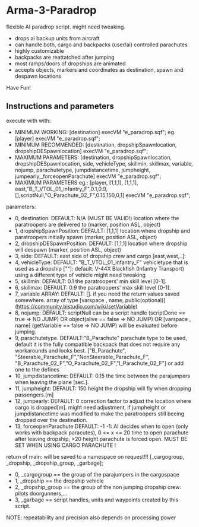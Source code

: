 # Arma-3-Paradrop

flexible AI paradrop script.
might need tweaking.

- drops ai backup units from aircraft
- can handle both, cargo and backpacks (user/ai) controlled parachutes
- highly customizable
- backpacks are reattatched after jumping
- most ramps/doors of dropships are animated
- accepts objects, markers and coordinates as destination, spawn and despawn locations

Have Fun!

## Instructions and parameters


execute with with:
- MINIMUM WORKING:  [destination] execVM "e_paradrop.sqf"; eg. [player] execVM "e_paradrop.sqf";
- MINIMUM RECOMMENDED: [destination, dropshipSpawnlocation, dropshipDESpawnlocation] execVM "e_paradrop.sqf";
- MAXIMUM PARAMETERS: [destination, dropshipSpawnlocation, dropshipDESpawnlocation, side, vehicleType, skillmin, skillmax, variable, nojump, parachutetype, jumpdistancetime, jumpheight, jumpearly,_forceopenParachute] execVM "e_paradrop.sqf";
- MAXIMUM PARAMETERS eg.: [player, [1,1,1], [1,1,1], east,"B_T_VTOL_01_infantry_F",0.1,0.9,[],scriptNull,"O_Parachute_02_F",0.15,150,0,1] execVM "e_paradrop.sqf";

parameters:

- 0, destination:				DEFAULT: N/A (MUST BE VALID!)		location where the paratroopers are delivered to (marker, position ASL, object) 
- 1, dropshipSpawnPosition:	DEFAULT: [1,1,1]					location where dropship and paratroopers initially spawn (marker, position ASL, object) 
- 2, dropshipDESpawnPosition:	DEFAULT: [1,1,1]					location where dropship will despawn (marker, position ASL, object) 
- 3, side:					DEFAULT: east						side of dropship crew and cargo [east,west,..]: 
- 4, vehicleType:				DEFAULT: "B_T_VTOL_01_infantry_F"	vehicletype that is used as a dropship [""]: default: V-44X Blackfish (Infantry Transport) using a different type of vehicle might need tweaking
- 5, skillmin:				DEFAULT: 0.1						the paratroopers' min skill level [0-1]. 
- 6, skillmax:				DEFAULT: 0.9						the paratroopers' max skill level [0-1]. 
- 7, variable ARRAY:			DEFAULT: [].						if you need the return values saved somewhere. array of type [varspace , name, public(optional)] (https://community.bistudio.com/wiki/setVariable) 
- 8, nojump:					DEFAULT: scriptNull					can be a script handle (scriptDone == true  => NO JUMP) OR object(alive == false  => NO JUMP) OR [varspace , name] (getVariable == false => NO JUMP) will be evaluated before jumping.
- 9, parachutetype.			DEFAULT:"B_Parachute"				parachute type to be used, default it is the fully compatible backpack that does not require any workarounds and looks best.    ["B_Parachute", "Steerable_Parachute_F","NonSteerable_Parachute_F", "B_Parachute_02_F","O_Parachute_02_F","I_Parachute_02_F"] or add one to the defines
- 10, jumpdistancetime:		DEFAULT: 0.15						the time between the parajumpers when leaving the plane [sec.].  
- 11, jumpheight:				DEFAULT: 150						height the dropship will fly when dropping passengers.[m]
- 12, jumpearly:				DEFAULT: 0							correction factor to adjust the location where cargo is dropped[m]. might need adjustment, if jumpheight or jumpdistancetime was modified to make the paratroopers still beeing dropped over the destination.
- 13, forceopenParachute	DEFAULT: -1								-1: AI decides when to open (only works with backpack paracutes), 0 <= x <= 20 time to open parachute after leaving dropship, >20 height parachute is forced open. MUST BE SET WHEN USING CARGO PARACHUTE !


return of main: will be saved to a namespace on request!!!
[_cargogroup, _dropship, _dropship_group, _garbage];
- 0, _cargogroup == the group of the parajumpers in the cargospace
- 1, _dropship == the dropship vehicle
- 2, _dropship_group == the group of the non jumping dropship crew: pilots doorgunners,...
- 3, _garbage == script handles, units and waypoints created by this script.  

NOTE: repeatability and precision also depends on processing power
